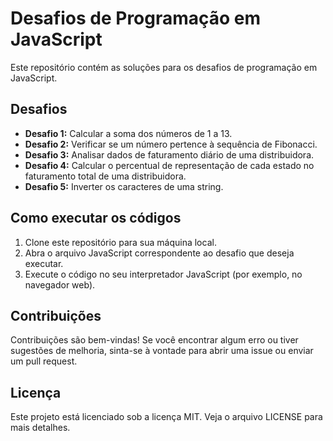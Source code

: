 # Desafios de Programação em JavaScript

Este repositório contém as soluções para os desafios de programação em JavaScript.

## Desafios

* **Desafio 1:** Calcular a soma dos números de 1 a 13.
* **Desafio 2:** Verificar se um número pertence à sequência de Fibonacci.
* **Desafio 3:** Analisar dados de faturamento diário de uma distribuidora.
* **Desafio 4:** Calcular o percentual de representação de cada estado no faturamento total de uma distribuidora.
* **Desafio 5:** Inverter os caracteres de uma string.

## Como executar os códigos

1. Clone este repositório para sua máquina local.
2. Abra o arquivo JavaScript correspondente ao desafio que deseja executar.
3. Execute o código no seu interpretador JavaScript (por exemplo, no navegador web).

## Contribuições

Contribuições são bem-vindas! Se você encontrar algum erro ou tiver sugestões de melhoria, sinta-se à vontade para abrir uma issue ou enviar um pull request.

## Licença

Este projeto está licenciado sob a licença MIT. Veja o arquivo LICENSE para mais detalhes.